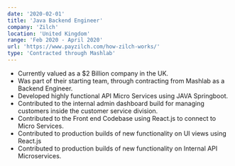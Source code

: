 ```yaml
---
date: '2020-02-01'
title: 'Java Backend Engineer'
company: 'Zilch'
location: 'United Kingdom'
range: 'Feb 2020 - April 2020'
url: 'https://www.payzilch.com/how-zilch-works/'
type: 'Contracted through Mashlab'
---
```


- Currently valued as a $2 Billion company in the UK.
- Was part of their starting team, through contracting from Mashlab as a Backend Engineer.
- Developed highly functional API Micro Services using JAVA Springboot.
- Contributed to the internal admin dashboard build for managing customers inside the customer service division.
- Contributed to the Front end Codebase using React.js to connect to Micro Services.
- Contributed to production builds of new functionality on UI views using React.js
- Contributed to production builds of new functionality on Internal API Microservices.
